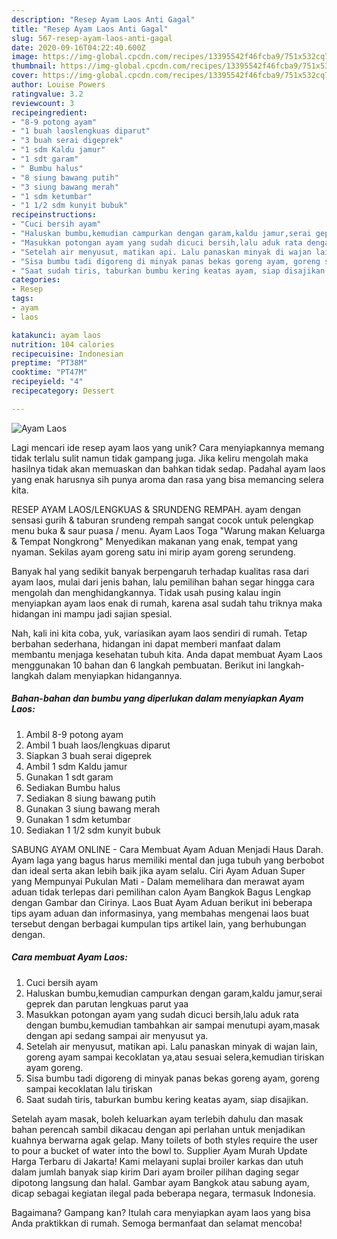 ```yaml
---
description: "Resep Ayam Laos Anti Gagal"
title: "Resep Ayam Laos Anti Gagal"
slug: 567-resep-ayam-laos-anti-gagal
date: 2020-09-16T04:22:40.600Z
image: https://img-global.cpcdn.com/recipes/13395542f46fcba9/751x532cq70/ayam-laos-foto-resep-utama.jpg
thumbnail: https://img-global.cpcdn.com/recipes/13395542f46fcba9/751x532cq70/ayam-laos-foto-resep-utama.jpg
cover: https://img-global.cpcdn.com/recipes/13395542f46fcba9/751x532cq70/ayam-laos-foto-resep-utama.jpg
author: Louise Powers
ratingvalue: 3.2
reviewcount: 3
recipeingredient:
- "8-9 potong ayam"
- "1 buah laoslengkuas diparut"
- "3 buah serai digeprek"
- "1 sdm Kaldu jamur"
- "1 sdt garam"
- " Bumbu halus"
- "8 siung bawang putih"
- "3 siung bawang merah"
- "1 sdm ketumbar"
- "1 1/2 sdm kunyit bubuk"
recipeinstructions:
- "Cuci bersih ayam"
- "Haluskan bumbu,kemudian campurkan dengan garam,kaldu jamur,serai geprek dan parutan lengkuas parut yaa"
- "Masukkan potongan ayam yang sudah dicuci bersih,lalu aduk rata dengan bumbu,kemudian tambahkan air sampai menutupi ayam,masak dengan api sedang sampai air menyusut ya."
- "Setelah air menyusut, matikan api. Lalu panaskan minyak di wajan lain, goreng ayam sampai kecoklatan ya,atau sesuai selera,kemudian tiriskan ayam goreng."
- "Sisa bumbu tadi digoreng di minyak panas bekas goreng ayam, goreng sampai kecoklatan lalu tiriskan"
- "Saat sudah tiris, taburkan bumbu kering keatas ayam, siap disajikan."
categories:
- Resep
tags:
- ayam
- laos

katakunci: ayam laos 
nutrition: 104 calories
recipecuisine: Indonesian
preptime: "PT38M"
cooktime: "PT47M"
recipeyield: "4"
recipecategory: Dessert

---
```



![Ayam Laos](https://img-global.cpcdn.com/recipes/13395542f46fcba9/751x532cq70/ayam-laos-foto-resep-utama.jpg)

Lagi mencari ide resep ayam laos yang unik? Cara menyiapkannya memang tidak terlalu sulit namun tidak gampang juga. Jika keliru mengolah maka hasilnya tidak akan memuaskan dan bahkan tidak sedap. Padahal ayam laos yang enak harusnya sih punya aroma dan rasa yang bisa memancing selera kita.

RESEP AYAM LAOS/LENGKUAS &amp; SRUNDENG REMPAH. ayam dengan sensasi gurih &amp; taburan srundeng rempah sangat cocok untuk pelengkap menu buka &amp; saur puasa / menu. Ayam Laos Toga &#34;Warung makan Keluarga &amp; Tempat Nongkrong&#34; Menyedikan makanan yang enak, tempat yang nyaman. Sekilas ayam goreng satu ini mirip ayam goreng serundeng.

Banyak hal yang sedikit banyak berpengaruh terhadap kualitas rasa dari ayam laos, mulai dari jenis bahan, lalu pemilihan bahan segar hingga cara mengolah dan menghidangkannya. Tidak usah pusing kalau ingin menyiapkan ayam laos enak di rumah, karena asal sudah tahu triknya maka hidangan ini mampu jadi sajian spesial.


Nah, kali ini kita coba, yuk, variasikan ayam laos sendiri di rumah. Tetap berbahan sederhana, hidangan ini dapat memberi manfaat dalam membantu menjaga kesehatan tubuh kita. Anda dapat membuat Ayam Laos menggunakan 10 bahan dan 6 langkah pembuatan. Berikut ini langkah-langkah dalam menyiapkan hidangannya.

<!--inarticleads1-->

##### Bahan-bahan dan bumbu yang diperlukan dalam menyiapkan Ayam Laos:

1. Ambil 8-9 potong ayam
1. Ambil 1 buah laos/lengkuas diparut
1. Siapkan 3 buah serai digeprek
1. Ambil 1 sdm Kaldu jamur
1. Gunakan 1 sdt garam
1. Sediakan  Bumbu halus
1. Sediakan 8 siung bawang putih
1. Gunakan 3 siung bawang merah
1. Gunakan 1 sdm ketumbar
1. Sediakan 1 1/2 sdm kunyit bubuk


SABUNG AYAM ONLINE - Cara Membuat Ayam Aduan Menjadi Haus Darah. Ayam laga yang bagus harus memiliki mental dan juga tubuh yang berbobot dan ideal serta akan lebih baik jika ayam selalu. Ciri Ayam Aduan Super yang Mempunyai Pukulan Mati - Dalam memelihara dan merawat ayam aduan tidak terlepas dari pemilihan calon Ayam Bangkok Bagus Lengkap dengan Gambar dan Cirinya. Laos Buat Ayam Aduan berikut ini beberapa tips ayam aduan dan informasinya, yang membahas mengenai laos buat tersebut dengan berbagai kumpulan tips artikel lain, yang berhubungan dengan. 

<!--inarticleads2-->

##### Cara membuat Ayam Laos:

1. Cuci bersih ayam
1. Haluskan bumbu,kemudian campurkan dengan garam,kaldu jamur,serai geprek dan parutan lengkuas parut yaa
1. Masukkan potongan ayam yang sudah dicuci bersih,lalu aduk rata dengan bumbu,kemudian tambahkan air sampai menutupi ayam,masak dengan api sedang sampai air menyusut ya.
1. Setelah air menyusut, matikan api. Lalu panaskan minyak di wajan lain, goreng ayam sampai kecoklatan ya,atau sesuai selera,kemudian tiriskan ayam goreng.
1. Sisa bumbu tadi digoreng di minyak panas bekas goreng ayam, goreng sampai kecoklatan lalu tiriskan
1. Saat sudah tiris, taburkan bumbu kering keatas ayam, siap disajikan.


Setelah ayam masak, boleh keluarkan ayam terlebih dahulu dan masak bahan perencah sambil dikacau dengan api perlahan untuk menjadikan kuahnya berwarna agak gelap. Many toilets of both styles require the user to pour a bucket of water into the bowl to. Supplier Ayam Murah Update Harga Terbaru di Jakarta! Kami melayani suplai broiler karkas dan utuh dalam jumlah banyak siap kirim Dari ayam broiler pilihan daging segar dipotong langsung dan halal. Gambar ayam Bangkok atau sabung ayam, dicap sebagai kegiatan ilegal pada beberapa negara, termasuk Indonesia. 

Bagaimana? Gampang kan? Itulah cara menyiapkan ayam laos yang bisa Anda praktikkan di rumah. Semoga bermanfaat dan selamat mencoba!

